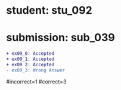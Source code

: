 # student: stu_092
# submission: sub_039

```diff
+ ex09_0: Accepted
+ ex09_1: Accepted
+ ex09_2: Accepted
- ex09_3: Wrong Answer
```
#incorrect=1
#correct=3
